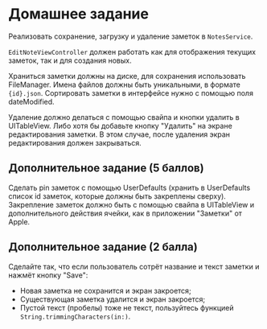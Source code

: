 # Домашнее задание

Реализовать сохранение, загрузку и удаление заметок в `NotesService`. 

`EditNoteViewController` должен работать как для отображения текущих заметок, так и для создания новых.

Храниться заметки должны на диске, для сохранения использовать FileManager. Имена файлов должны быть уникальными, в формате  `{id}.json`. Сортировать заметки в интерфейсе нужно с помощью поля dateModified.

Удаление должно делаться с помощью свайпа и кнопки удалить в UITableView. Либо хотя бы добавьте кнопку "Удалить" на экране редактирования заметки. В этом случае, после удаления экран редактирования должен закрываться.

## Дополнительное задание (5 баллов)

Сделать pin заметок с помощью UserDefaults (хранить в UserDefaults список id заметок, которые должны быть закреплены сверху). Закрепление заметок должно быть с помощью свайпа в UITableView и дополнительного действия ячейки, как в приложении "Заметки" от Apple.

## Дополнительное задание (2 балла)

Сделайте так, что если пользователь сотрёт название и текст заметки и нажмёт кнопку "Save":
* Новая заметка не сохранится и экран закроется;
* Существующая заметка удалится и экран закроется;
* Пустой текст (пробелы) тоже не текст, пользуйтесь функцией `String.trimmingCharacters(in:)`.

